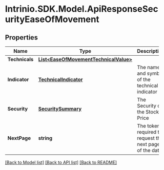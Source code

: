 # Intrinio.SDK.Model.ApiResponseSecurityEaseOfMovement
## Properties

Name | Type | Description | Notes
------------ | ------------- | ------------- | -------------
**Technicals** | [**List&lt;EaseOfMovementTechnicalValue&gt;**](EaseOfMovementTechnicalValue.md) |  | [optional] 
**Indicator** | [**TechnicalIndicator**](TechnicalIndicator.md) | The name and symbol of the technical indicator | [optional] 
**Security** | [**SecuritySummary**](SecuritySummary.md) | The Security of the Stock Price | [optional] 
**NextPage** | **string** | The token required to request the next page of the data | [optional] 

[[Back to Model list]](../README.md#documentation-for-models) [[Back to API list]](../README.md#documentation-for-api-endpoints) [[Back to README]](../README.md)

